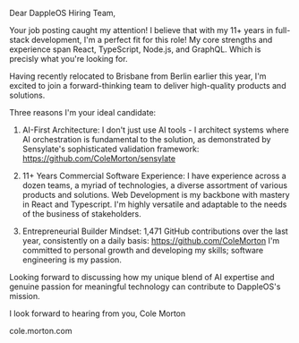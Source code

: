 Dear DappleOS Hiring Team,

Your job posting caught my attention! I believe that with my 11+ years in full-stack development, I'm a perfect fit for this role! My core strengths and experience span React, TypeScript, Node.js, and GraphQL. Which is precisly what you're looking for.

Having recently relocated to Brisbane from Berlin earlier this year, I'm excited to join a forward-thinking team to deliver high-quality products and solutions.

Three reasons I'm your ideal candidate:

1. AI-First Architecture: I don't just use AI tools - I architect systems where AI orchestration is fundamental to the solution, as demonstrated by Sensylate's sophisticated validation framework: https://github.com/ColeMorton/sensylate

2. 11+ Years Commercial Software Experience: I have experience across a dozen teams, a myriad of technologies, a diverse assortment of various products and solutions. Web Development is my backbone with mastery in React and Typescript. I'm highly versatile and adaptable to the needs of the business of stakeholders.  

3. Entrepreneurial Builder Mindset: 1,471 GitHub contributions over the last year, consistently on a daily basis: https://github.com/ColeMorton
I'm committed to personal growth and developing my skills; software engineering is my passion.

Looking forward to discussing how my unique blend of AI expertise and genuine passion for meaningful technology can contribute to DappleOS's mission.

I look forward to hearing from you,
Cole Morton

cole.morton.com